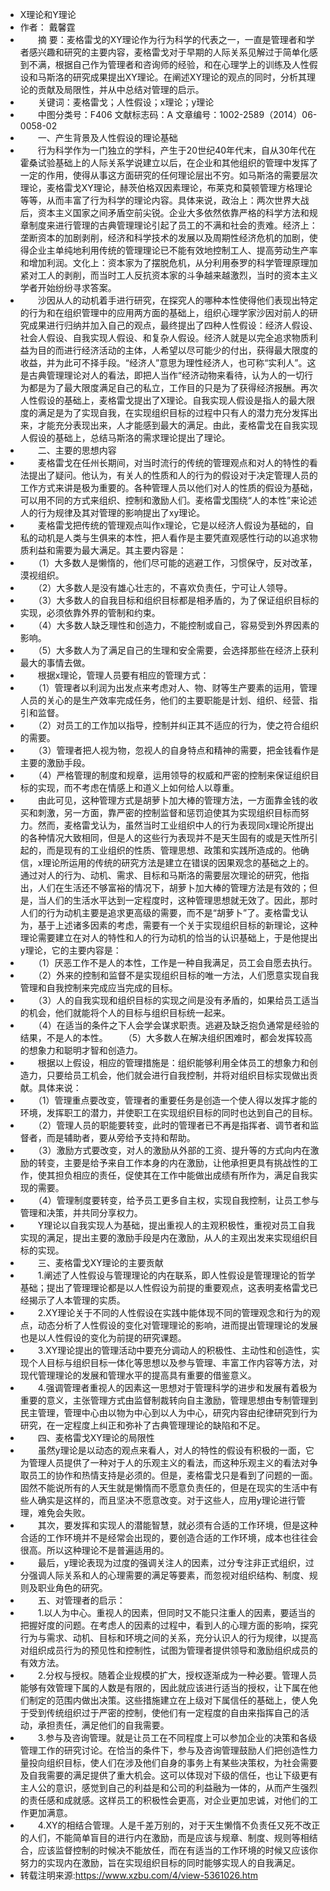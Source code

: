- X理论和Y理论
- 作者： 戴馨霆
- 　　摘 要：麦格雷戈的XY理论作为行为科学的代表之一，一直是管理者和学者感兴趣和研究的主要内容，麦格雷戈对于早期的人际关系见解过于简单化感到不满，根据自己作为管理者和咨询师的经验，和在心理学上的训练及人性假设和马斯洛的研究成果提出XY理论。在阐述XY理论的观点的同时，分析其理论的贡献及局限性，并从中总结对管理的启示。  
- 　　关键词：麦格雷戈；人性假设；x理论；y理论  
- 　　中图分类号：F406 文献标志码：A 文章编号：1002-2589（2014）06-0058-02  
- 　　一、产生背景及人性假设的理论基础  
- 　　行为科学作为一门独立的学科，产生于20世纪40年代末，自从30年代在霍桑试验基础上的人际关系学说建立以后，在企业和其他组织的管理中发挥了一定的作用，使得从事这方面研究的任何理论层出不穷。如马斯洛的需要层次理论，麦格雷戈XY理论，赫茨伯格双因素理论，布莱克和莫顿管理方格理论等等，从而丰富了行为科学的理论内容。具体来说，政治上：两次世界大战后，资本主义国家之间矛盾空前尖锐。企业大多依然依靠严格的科学方法和规章制度来进行管理的古典管理理论引起了员工的不满和社会的责难。经济上：垄断资本的加剧剥削，经济和科学技术的发展以及周期性经济危机的加剧，使得企业主单纯地利用传统的管理理论已不能有效地控制工人、提高劳动生产率和增加利润。文化上：资本家为了摆脱危机，从分利用泰罗的科学管理原理加紧对工人的剥削，而当时工人反抗资本家的斗争越来越激烈，当时的资本主义学者开始纷纷寻求答案。  
- 　　沙因从人的动机着手进行研究，在探究人的哪种本性使得他们表现出特定的行为和在组织管理中的应用两方面的基础上，组织心理学家沙因对前人的研究成果进行归纳并加入自己的观点，最终提出了四种人性假设：经济人假设、社会人假设、自我实现人假设、和复杂人假设。经济人就是以完全追求物质利益为目的而进行经济活动的主体，人希望以尽可能少的付出，获得最大限度的收益，并为此可不择手段。“经济人”意思为理性经济人，也可称“实利人”。这是古典管理理论对人的看法，即把人当作“经济动物来看待，认为人的一切行为都是为了最大限度满足自己的私立，工作目的只是为了获得经济报酬。再次人性假设的基础上，麦格雷戈提出了X理论。自我实现人假设是指人的最大限度的满足是为了实现自我，在实现组织目标的过程中只有人的潜力充分发挥出来，才能充分表现出来，人才能感到最大的满足。由此，麦格雷戈在自我实现人假设的基础上，总结马斯洛的需求理论提出了理论。  
- 　　二、主要的思想内容  
- 　　麦格雷戈在任州长期间，对当时流行的传统的管理观点和对人的特性的看法提出了疑问。他认为，有关人的性质和人的行为的假设对于决定管理人员的工作方式来讲是极为重要的。各种管理人员以他们对人的性质的假设为基础，可以用不同的方式来组织、控制和激励人们。麦格雷戈围绕“人的本性”来论述人的行为规律及其对管理的影响提出了xy理论。  
- 　　麦格雷戈把传统的管理观点叫作x理论，它是以经济人假设为基础的，自私的动机是人类与生俱来的本性，把人看作是主要凭直观感性行动的以追求物质利益和需要为最大满足。其主要内容是：  
- 　　（1）大多数人是懒惰的，他们尽可能的逃避工作，习惯保守，反对改革，漠视组织。  
- 　　（2）大多数人是没有雄心壮志的，不喜欢负责任，宁可让人领导。  
- 　　（3）大多数人的自我目标和组织目标都是相矛盾的，为了保证组织目标的实现，必须依靠外界的管制和约束。  
- 　　（4）大多数人缺乏理性和创造力，不能控制或自己，容易受到外界因素的影响。  
- 　　（5）大多数人为了满足自己的生理和安全需要，会选择那些在经济上获利最大的事情去做。  
- 　　根据x理论，管理人员要有相应的管理方式：  
- 　　（1）管理者以利润为出发点来考虑对人、物、财等生产要素的运用，管理人员的关心的是生产效率完成任务，他们的主要职能是计划、组织、经营、指引和监督。  
- 　　（2）对员工的工作加以指导，控制并纠正其不适应的行为，使之符合组织的需要。  
- 　　（3）管理者把人视为物，忽视人的自身特点和精神的需要，把金钱看作是主要的激励手段。  
- 　　（4）严格管理的制度和规章，运用领导的权威和严密的控制来保证组织目标的实现，而不考虑在情感上和道义上如何给人以尊重。  
- 　　由此可见，这种管理方式是胡萝卜加大棒的管理方法，一方面靠金钱的收买和刺激，另一方面，靠严密的控制监督和惩罚迫使其为实现组织目标而努力。然而，麦格雷戈认为，虽然当时工业组织中人的行为表现同x理论所提出的各种情况大致相同，但是人的这些行为表现并不是天生固有的或是天性所引起的，而是现有的工业组织的性质、管理思想、政策和实践所造成的。他确信，x理论所运用的传统的研究方法是建立在错误的因果观念的基础之上的。通过对人的行为、动机、需求、目标和马斯洛的需要层次理论的研究，他指出，人们在生活还不够富裕的情况下，胡萝卜加大棒的管理方法是有效的；但是，当人们的生活水平达到一定程度时，这种管理思想就无效了。因此，那时人们的行为动机主要是追求更高级的需要，而不是“胡萝卜”了。麦格雷戈认为，基于上述诸多因素的考虑，需要有一个关于实现组织目标的新理论，这种理论需要建立在对人的特性和人的行为动机的恰当的认识基础上，于是他提出y理论，它的主要内容是：  
- 　　（1）厌恶工作不是人的本性，工作是一种自我满足，员工会自愿去执行。  
- 　　（2）外来的控制和监督不是实现组织目标的唯一方法，人们愿意实现自我管理和自我控制来完成应当完成的目标。  
- 　　（3）人的自我实现和组织目标的实现之间是没有矛盾的，如果给员工适当的机会，他们就能将个人的目标与组织目标统一起来。  
- 　　（4）在适当的条件之下人会学会谋求职责。逃避及缺乏抱负通常是经验的结果，不是人的本性。 　　（5）大多数人在解决组织困难时，都会发挥较高的想象力和聪明才智和创造力。  
- 　　根据以上假设，相应的管理措施是：组织能够利用全体员工的想象力和创造力，只要给员工机会，他们就会进行自我控制，并将对组织目标实现做出贡献。具体来说：  
- 　　（1）管理重点要改变，管理者的重要任务是创造一个使人得以发挥才能的环境，发挥职工的潜力，并使职工在实现组织目标的同时也达到自己的目标。  
- 　　（2）管理人员的职能要转变，此时的管理者已不再是指挥者、调节者和监督者，而是辅助者，要从旁给予支持和帮助。  
- 　　（3）激励方式要改变，对人的激励从外部的工资、提升等的方式向内在激励的转变，主要是给予来自工作本身的内在激励，让他承担更具有挑战性的工作，使其担负相应的责任，促使其在工作中能做出成绩有所作为，满足自我实现的需要。  
- 　　（4）管理制度要转变，给予员工更多自主权，实现自我控制，让员工参与管理和决策，并共同分享权力。  
- 　　Y理论以自我实现人为基础，提出重视人的主观积极性，重视对员工自我实现的满足，提出主要的激励手段是内在激励，从人的主观出发来实现组织目标的实现。  
- 　　三、麦格雷戈XY理论的主要贡献  
- 　　1.阐述了人性假设与管理理论的内在联系，即人性假设是管理理论的哲学基础；提出了管理理论都是以人性假设为前提的重要观点，这表明麦格雷戈已经揭示了人本管理的实质。  
- 　　2.XY理论关于不同的人性假设在实践中能体现不同的管理观念和行为的观点，动态分析了人性假设的变化对管理理论的影响，进而提出管理理论的发展也是以人性假设的变化为前提的研究课题。  
- 　　3.XY理论提出的管理活动中要充分调动人的积极性、主动性和创造性，实现个人目标与组织目标一体化等思想以及参与管理、丰富工作内容等方法，对现代管理理论的发展和管理水平的提高具有重要的借鉴意义。  
- 　　4.强调管理者重视人的因素这一思想对于管理科学的进步和发展有着极为重要的意义，主张管理方式由监督制裁转向自主激励，管理思想由专制管理到民主管理，管理中心由以物为中心到以人为中心，研究内容由纪律研究到行为研究，在一定程度上纠正和弥补了古典管理理论的缺陷和不足。  
- 　　四、麦格雷戈XY理论的局限性  
- 　　虽然y理论是以动态的观点来看人，对人的特性的假设有积极的一面，它为管理人员提供了一种对于人的乐观主义的看法，而这种乐观主义的看法对争取员工的协作和热情支持是必须的。但是，麦格雷戈只是看到了问题的一面。固然不能说所有的人天生就是懒惰而不愿意负责任的，但是在现实的生活中有些人确实是这样的，而且坚决不愿意改变。对于这些人，应用y理论进行管理，难免会失败。  
- 　　其次，要发挥和实现人的潜能智慧，就必须有合适的工作环境，但是这种合适的工作环境并不是经常会出现的，要创造合适的工作环境，成本也往往会很高。所以这种理论不是普遍适用的。  
- 　　最后，y理论表现为过度的强调关注人的因素，过分专注非正式组织，过分强调人际关系和人的心理需要的满足等要素，而忽视对组织结构、制度、规则及职业角色的研究。  
- 　　五、对管理者的启示：  
- 　　1.以人为中心。重视人的因素，但同时又不能只注重人的因素，要适当的把握好度的问题。在考虑人的因素的过程中，看到人的心理方面的影响，探究行为与需求、动机、目标和环境之间的关系，充分认识人的行为规律，以提高对组织成员行为的预见性和控制性，试图为管理者提供领导和激励组织成员的有效方法。  
- 　　2.分权与授权。随着企业规模的扩大，授权逐渐成为一种必要。管理人员能够有效管理下属的人数是有限的，因此就应该进行适当的授权，让下属在他们制定的范围内做出决策。这些措施建立在上级对下属信任的基础上，使人免于受到传统组织过于严密的控制，使他们有一定程度的自由来指挥自己的活动，承担责任，满足他们的自我需要。  
- 　　3.参与及咨询管理。就是让员工在不同程度上可以参加企业的决策和各级管理工作的研究讨论。在恰当的条件下，参与及咨询管理鼓励人们把创造性力量投向组织目标，使人们在涉及他们自身的事务上有某些决策权，为社会需要及自我需要的满足提供了重大机会。这可以体现对下级的信任，也让下级更有主人公的意识，感觉到自己的利益是和公司的利益融为一体的，从而产生强烈的责任感和成就感。这样员工的积极性会更高，对企业更加忠诚，对他们的工作更加满意。  
- 　　4.XY的相结合管理。人是千差万别的，对于天生懒惰不负责任又死不改正的人们，不能简单盲目的进行内在激励，而是应该与规章、制度、规则等相结合，应该监督控制的时候决不能放任，而在有适当的工作环境的时候又应该你努力的实现内在激励，旨在实现组织目标的同时能够实现人的自我满足。  
- 转载注明来源:https://www.xzbu.com/4/view-5361026.htm
